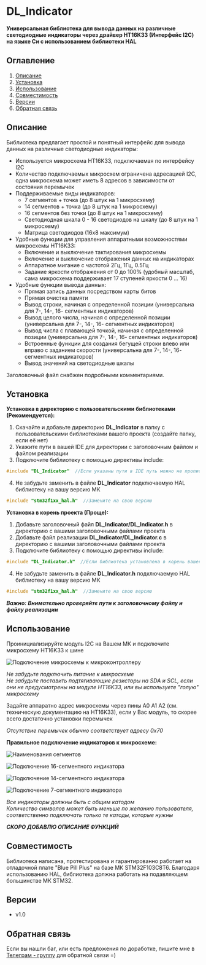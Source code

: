 # DL_Indicator
**Универсальная библиотека для вывода данных на различные светодиодные индикаторы через драйвер HT16К33 (Интерфейс I2C) на языке Си с использованием библиотеки HAL**
## Оглавление
1. [Описание](#описание)
2. [Установка](#установка)
3. [Использование](#использование)
4. [Совместимость](#совместимость)
5. [Версии](#версии)
6. [Обратная связь](#обратная-связь)
## Описание  
Библиотека предлагает простой и понятный интерфейс для вывода данных на различные светодиодные индикаторы:
- Используется микросхема HT16K33, подключаемая по интерфейсу I2C
- Количество подключаемых микросхем ограничена адресацией I2C, одна микросхема может иметь 8 адресов в зависимости от состояния перемычек
- Поддерживаемые виды индикаторов:
  * 7 сегментов + точка (до 8 штук на 1 микросхему)
  * 14 сегментов + точка (до 8 штук на 1 микросхему)
  * 16 сегментов без точки (до 8 штук на 1 микросхему)
  * Светодиодная шкала 0 - 16 светодиодов на шкалу (до 8 штук на 1 микросхему)
  * Матрица светодиодов (16х8 максимум)
- Удобные функции для управления аппаратными возможностями микросхемы HT16K33:
  * Включение и выключение тактирования микросхемы
  * Включение и выключение отображения данных на индикаторах
  * Аппаратное мигание с частотой 2Гц, 1Гц, 0.5Гц
  * Задание яркости отображения от 0 до 100% (удобный масштаб, сама микросхема поддерживает 17 ступеней яркости 0 ... 16)
- Удобные функции вывода данных:
  * Прямая запись данных посредством карты битов
  * Прямая очистка памяти
  * Вывод строки, начиная с определенной позиции (универсальна для 7-, 14-, 16- сегментных индикаторов)
  * Вывод целого числа, начиная с определенной позиции (универсальна для 7-, 14-, 16- сегментных индикаторов)
  * Вывод числа с плавающей точкой, начиная с определенной позиции (универсальна для 7-, 14-, 16- сегментных индикаторов)
  * Встроенные функции для создания бегущей строки влево или вправо с заданием скорости (универсальна для 7-, 14-, 16- сегментных индикаторов)
  * Вывод значений на светодиодные шкалы

Заголовочный файл снабжен подробными комментариями.

## Установка
**Установка в директорию с пользовательскими библиотеками (Рекомендуется):**
 1. Скачайте и добавьте директорию **DL_Indicator** в папку с пользовательскими библиотеками вашего проекта (создайте папку, если её нет)
 2. Укажите пути в вашей IDE для директории с заголовочным файлом и файлом реализации
 3. Подключите библиотеку с помощью директивы include:
   ```c
   #include "DL_Indicator"  //Если указаны пути в IDE путь можно не прописывать
   ```
 4. Не забудьте заменить в файле **DL_Indicator** подключаемую HAL библиотеку на вашу версию МК
   ```c
   #include "stm32f1xx_hal.h"  //Замените на свою версию
   ```
**Установка в корень проекта (Проще):**
  1. Добавьте заголовочный файл **DL_Indicator/DL_Indicator.h** в директорию с вашими заголовочными файлами проекта
  2. Добавьте файл реализации **DL_Indicator/DL_Indicator.c** в директорию с вашими заголовочными файлами проекта
  3. Подключите библиотеку с помощью директивы include:
   ```c
   #include "DL_Indicator.h"  //Если библиотека установлена в корень вашего проекта
   ```
  4. Не забудьте заменить в файле **DL_Indicator.h** подключаемую HAL библиотеку на вашу версию МК
   ```c
   #include "stm32f1xx_hal.h"  //Замените на свою версию
   ```
***Важно:***
***Внимательно проверяйте пути к заголовочному файлу и файлу реализации***
## Использование
Проинициализируйте модуль I2C на Вашем МК и подключите микросхему HT16K33 к шине  

![Подключение микросхемы к микроконтроллеру](/images/Connects_MCU_HT16K33.png)  

*Не забудьте подключить питание к микросхеме*  
*Не забудьте поставить подтягивающие резисторы на SDA и SCL, если они не предусмотрены на модуле HT16K33, или вы используете "голую" микросхему*  

Задайте аппаратно адрес микросхемы через пины A0 A1 A2 (см. техническую документацию на HT16K33), если у Вас модуль, то скорее всего достаточно установки перемычек  

*Отсутствие перемычек обычно соответствует адресу 0х70*  

**Правильное подключение индикаторов к микросхеме:**

![Наименования сегментов](/images/Segment-Labels.png)  

![Подключение 16-сегментного индикатора](/images/16_connects.png)  

![Подключение 14-сегментного индикатора](/images/14_connects.png)  

![Подключение 7-сегментного индикатора](/images/7_connects.png)  

*Все индикаторы должны быть с общим катодом*  
*Количество символов может быть меньше по желанию пользователя, соответственно подключать только те катоды, которые нужны*  

***СКОРО ДОБАВЛЮ ОПИСАНИЕ ФУНКЦИЙ***

## Совместимость
Библиотека написана, протестирована и гарантированно работает на отладочной плате "Blue Pill Plus" на базе МК STM32F103C8T6.
Благодаря использованию HAL, библиотека должна работать на подавляющем большинстве МК STM32.
## Версии
- v1.0

## Обратная связь
Если вы нашли баг, или есть предложения по доработке, пишите мне в [Телеграм - группу](https://t.me/DLeeFB) для обратной связи =)
